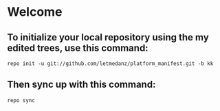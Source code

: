 Welcome
===================


To initialize your local repository using the my edited trees, use this command:
---------------------------------------------------------------------------------------

	repo init -u git://github.com/letmedanz/platform_manifest.git -b kk


Then sync up with this command:
---------------------------------------------------------------------------------------

	repo sync


